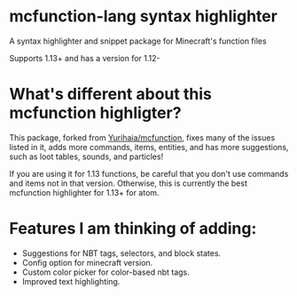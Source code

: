 # mcfunction-lang syntax highlighter

A syntax highlighter and snippet package for Minecraft's function files

Supports 1.13+ and has a version for 1.12-

# What's different about this mcfunction highligter?

This package, forked from [Yurihaia/mcfunction](https://github.com/Yurihaia/mcfunction), fixes many of the issues listed in it, adds more commands, items, entities, and has more suggestions, such as loot tables, sounds, and particles!

If you are using it for 1.13 functions, be careful that you don't use commands and items not in that version. Otherwise, this is currently the best mcfunction highlighter for 1.13+ for atom.

# Features I am thinking of adding:

- Suggestions for NBT tags, selectors, and block states.
- Config option for minecraft version.
- Custom color picker for color-based nbt tags.
- Improved text highlighting.
